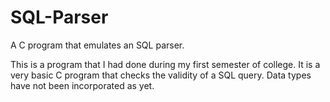 # SQL-Parser
A C program that emulates an SQL parser.

This is a program that I had done during my first semester of college. It is a very basic C program that checks the validity of a SQL query. Data types have not been incorporated as yet.
